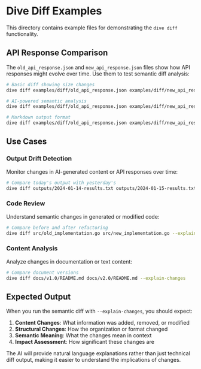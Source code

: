 # Dive Diff Examples

This directory contains example files for demonstrating the `dive diff` functionality.

## API Response Comparison

The `old_api_response.json` and `new_api_response.json` files show how API responses might evolve over time. Use them to test semantic diff analysis:

```bash
# Basic diff showing size changes
dive diff examples/diff/old_api_response.json examples/diff/new_api_response.json

# AI-powered semantic analysis
dive diff examples/diff/old_api_response.json examples/diff/new_api_response.json --explain-changes

# Markdown output format
dive diff examples/diff/old_api_response.json examples/diff/new_api_response.json --explain-changes --format markdown
```

## Use Cases

### Output Drift Detection
Monitor changes in AI-generated content or API responses over time:

```bash
# Compare today's output with yesterday's
dive diff outputs/2024-01-14-results.txt outputs/2024-01-15-results.txt --explain-changes
```

### Code Review
Understand semantic changes in generated or modified code:

```bash
# Compare before and after refactoring
dive diff src/old_implementation.go src/new_implementation.go --explain-changes --format markdown
```

### Content Analysis
Analyze changes in documentation or text content:

```bash
# Compare document versions
dive diff docs/v1.0/README.md docs/v2.0/README.md --explain-changes
```

## Expected Output

When you run the semantic diff with `--explain-changes`, you should expect:

1. **Content Changes**: What information was added, removed, or modified
2. **Structural Changes**: How the organization or format changed  
3. **Semantic Meaning**: What the changes mean in context
4. **Impact Assessment**: How significant these changes are

The AI will provide natural language explanations rather than just technical diff output, making it easier to understand the implications of changes.